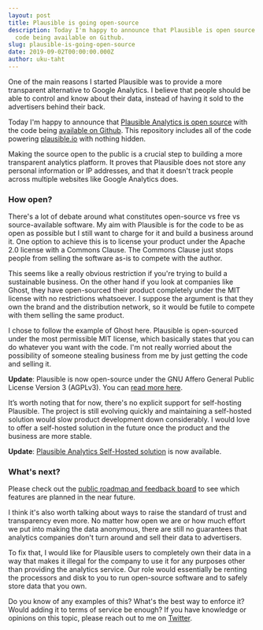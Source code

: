 ```yaml
---
layout: post
title: Plausible is going open-source
description: Today I'm happy to announce that Plausible is open source with the
  code being available on Github.
slug: plausible-is-going-open-source
date: 2019-09-02T00:00:00.000Z
author: uku-taht
---
```

One of the main reasons I started Plausible was to provide a more transparent alternative to Google Analytics. I believe that people should be able to control and know about their data, instead of having it sold to the advertisers behind their back.

Today I'm happy to announce that [Plausible Analytics is open source](https://plausible.io/open-source-website-analytics) with the code being [available on Github](https://github.com/plausible/analytics). This repository includes all of the code powering [plausible.io](https://plausible.io) with nothing hidden.

Making the source open to the public is a crucial step to building a more transparent analytics platform. It proves that Plausible does not store any personal information or IP addresses, and that it doesn't track people across multiple websites like Google Analytics does.

### How open?

There's a lot of debate around what constitutes open-source vs free vs source-available software. My aim with Plausible is for the code to be as open as possible but I still want to charge for it and build a business around it. One option to achieve this is to license your product under the Apache 2.0 license with a Commons Clause. The Commons Clause just stops people from selling the software as-is to compete with the author.

This seems like a really obvious restriction if you're trying to build a sustainable business. On the other hand if you look at companies like Ghost, they have open-sourced their product completely under the MIT license with no restrictions whatsoever. I suppose the argument is that they own the brand and the distribution network, so it would be futile to compete with them selling the same product.

I chose to follow the example of Ghost here. Plausible is open-sourced under the most permissible MIT license, which basically states that you can do whatever you want with the code. I'm not really worried about the possibility of someone stealing business from me by just getting the code and selling it.

**Update**: Plausible is now open-source under the GNU Affero General Public License Version 3 (AGPLv3). You can [read more here](https://plausible.io/blog/open-source-licenses).

It’s worth noting that for now, there's no explicit support for self-hosting Plausible. The project is still evolving quickly and maintaining a self-hosted solution would slow product development down considerably. I would love to offer a self-hosted solution in the future once the product and the business are more stable.

**Update**: [Plausible Analytics Self-Hosted solution](https://plausible.io/blog/self-hosted-web-analytics-beta) is now available.

### What's next?

Please check out the [public roadmap and feedback board](https://plausible.io/roadmap) to see which features are planned in the near future.

I think it's also worth talking about ways to raise the standard of trust and transparency even more. No matter how open we are or how much effort we put into making the data anonymous, there are still no guarantees that analytics companies don't turn around and sell their data to advertisers.

To fix that, I would like for Plausible users to completely own their data in a way that makes it illegal for the company to use it for any purposes other than providing the analytics service. Our role would essentially be renting the processors and disk to you to run open-source software and to safely store data
that you own.

Do you know of any examples of this? What's the best way to enforce it? Would adding it to terms of service be enough? If you have knowledge or opinions on this topic, please reach out to me on [Twitter](https://twitter.com/ukutaht).
